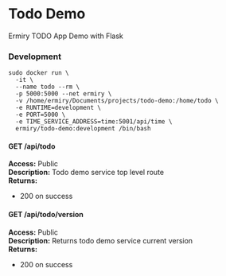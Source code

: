 # Todo Demo

Ermiry TODO App Demo with Flask

### Development
```
sudo docker run \
  -it \
  --name todo --rm \
  -p 5000:5000 --net ermiry \
  -v /home/ermiry/Documents/projects/todo-demo:/home/todo \
  -e RUNTIME=development \
  -e PORT=5000 \
  -e TIME_SERVICE_ADDRESS=time:5001/api/time \
  ermiry/todo-demo:development /bin/bash
```

#### GET /api/todo
**Access:** Public \
**Description:** Todo demo service top level route \
**Returns:**
  - 200 on success

#### GET /api/todo/version
**Access:** Public \
**Description:** Returns todo demo service current version \
**Returns:**
  - 200 on success

